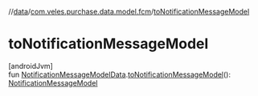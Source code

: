 //[data](../../index.md)/[com.veles.purchase.data.model.fcm](index.md)/[toNotificationMessageModel](to-notification-message-model.md)

# toNotificationMessageModel

[androidJvm]\
fun [NotificationMessageModelData](-notification-message-model-data/index.md).[toNotificationMessageModel](to-notification-message-model.md)(): [NotificationMessageModel](../../../domain/domain/com.veles.purchase.domain.model.fcm/-notification-message-model/index.md)
